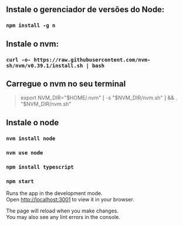 
## Instale o gerenciador de versões do Node:
### `npm install -g n`

## Instale o nvm:
### `curl -o- https://raw.githubusercontent.com/nvm-sh/nvm/v0.39.1/install.sh | bash`

## Carregue o nvm no seu terminal
> export NVM_DIR="$HOME/.nvm"
    [ -s "$NVM_DIR/nvm.sh" ] && \. "$NVM_DIR/nvm.sh"

## Instale o node
### `nvm install node`
### `nvm use node`

### `npm install typescript`

### `npm start`

Runs the app in the development mode.\
Open [http://localhost:3001](http://localhost:3001) to view it in your browser.

The page will reload when you make changes.\
You may also see any lint errors in the console.

